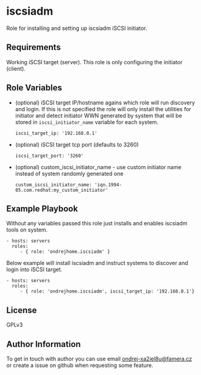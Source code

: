 iscsiadm
=========

Role for installing and setting up iscsiadm iSCSI initiator.

Requirements
------------

Working iSCSI target (server). This role is only configuring the initiator (client).

Role Variables
--------------

  - (optional) iSCSI target IP/hostname agains which role will run discovery and login. If this is not specified 
    the role will only install the utilities for initiator and detect initiator WWN generated by system that will
    be stored in `iscsi_initiator_name` variable for each system.

    ```
    iscsi_target_ip: '192.168.0.1'
    ```

  - (optional) iSCSI target tcp port (defaults to 3260)

    ```
    iscsi_target_port: '3260'
    ```

  - (optional) custom_iscsi_initiator_name - use custom initiator name instead of system randomly generated one

    ```
    custom_iscsi_initiator_name: 'iqn.1994-05.com.redhat:my_custom_initiator'
    ```

Example Playbook
----------------

Without any variables passed this role just installs and enables iscsiadm tools on system.

    - hosts: servers
      roles:
         - { role: 'ondrejhome.iscsiadm' }

Below example will install iscsiadm and instruct systems to discover and login into iSCSI target.

    - hosts: servers
      roles:
         - { role: 'ondrejhome.iscsiadm', iscsi_target_ip: '192.168.0.1'}

License
-------

GPLv3

Author Information
------------------

To get in touch with author you can use email ondrej-xa2iel8u@famera.cz or create a issue on github when requesting some feature.
